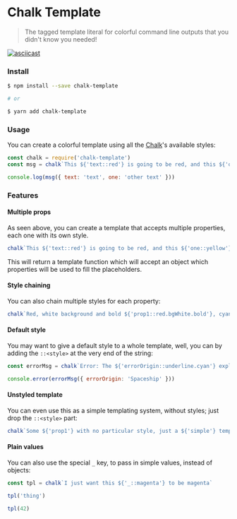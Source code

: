 Chalk Template
===============

> The tagged template literal for colorful command line outputs that you didn't know you needed!

[![asciicast](https://asciinema.org/a/7yrb3royn7zvf689e85qaicz9.png)](https://asciinema.org/a/7yrb3royn7zvf689e85qaicz9)

### Install

```bash
$ npm install --save chalk-template

# or

$ yarn add chalk-template
```

### Usage

You can create a colorful template using all the [Chalk][1]'s available styles:

```js
const chalk = require('chalk-template')
const msg = chalk`This ${'text::red'} is going to be red, and this ${'one::yellow'} yellow`

console.log(msg({ text: 'text', one: 'other text' }))
```

### Features

#### Multiple props
As seen above, you can create a template that accepts multiple properties, each one with its own style.

```js
chalk`This ${'text::red'} is going to be red, and this ${'one::yellow'} yellow`
```

This will return a template function which will accept an object which properties will be used to fill the placeholders.

#### Style chaining
You can also chain multiple styles for each property:

```js
chalk`Red, white background and bold ${'prop1::red.bgWhite.bold'}, cyan underlined ${'prop2::cyan.underline'}`
```

#### Default style
You may want to give a default style to a whole template, well, you can by adding the `::<style>` at the very end of the string:

```js
const errorMsg = chalk`Error: The ${'errorOrigin::underline.cyan'} exploded with the power of a thousand rainbows!::red`

console.error(errorMsg({ errorOrigin: 'Spaceship' }))
```

#### Unstyled template
You can even use this as a simple templating system, without styles; just drop the `::<style>` part:

```js
chalk`Some ${'prop1'} with no particular style, just a ${'simple'} template`
```

#### Plain values
You can also use the special `_` key, to pass in simple values, instead of objects:

```js
const tpl = chalk`I just want this ${'_::magenta'} to be magenta`

tpl('thing')

tpl(42)
```


[1]: https://github.com/chalk/chalk
